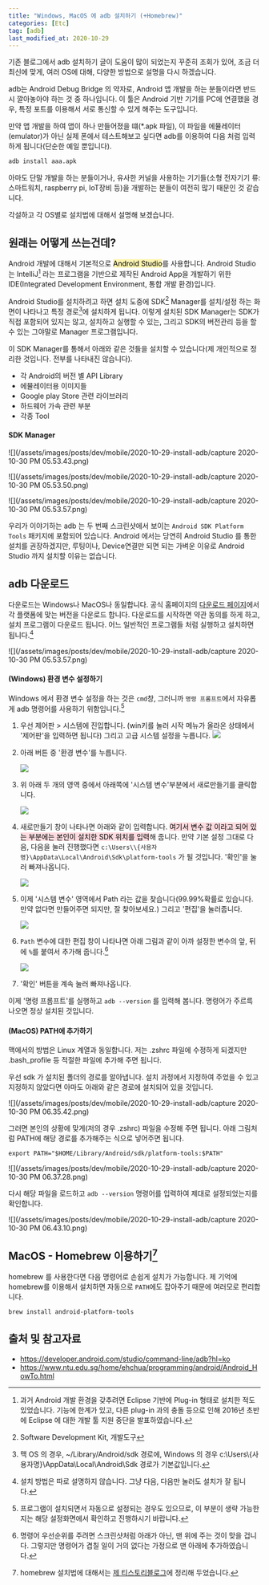 ```yaml
---
title: "Windows, MacOS 에 adb 설치하기 (+Homebrew)"
categories: [Etc]
tag: [adb]
last_modified_at: 2020-10-29
---
```

기존 블로그에서 adb 설치하기 글이 도움이 많이 되었는지 꾸준히 조회가 있어, 조금 더 최신에 맞게, 여러 OS에 대해, 다양한 방법으로 설명을 다시 하겠습니다. 

adb는 Android Debug Bridge 의 약자로, Android 앱 개발을 하는 분들이라면 반드시 깔아놓아야 하는 것 중 하나입니다. 이 툴은 Android 기반 기기를 PC에 연결했을 경우, 특정 포트를 이용해서 서로 통신할 수 있게 해주는 도구입니다. 

만약 앱 개발을 하여 앱이 하나 만들어졌을 떄(*.apk 파일), 이 파일을 에뮬레이터(emulator)가 아닌 실제 폰에서 테스트해보고 싶다면 adb를 이용하여 다음 처럼 입력하게 됩니다(단순한 예일 뿐입니다).

```sh
adb install aaa.apk
```

아마도 단말 개발을 하는 분들이거나, 유사한 커널을 사용하는 기기들(소형 전자기기 류: 스마트워치, raspberry pi, IoT장비 등)을 개발하는 분들이 여전히 많기 때문인 것 같습니다. 

각설하고 각 OS별로 설치법에 대해서 설명해 보겠습니다. 



## 원래는 어떻게 쓰는건데?

Android 개발에 대해서 기본적으로 <mark style='background-color: #fff5b1'>Android Studio</mark>를 사용합니다. Android Studio는 IntelliJ[^1] 라는 프로그램을 기반으로 제작된 Android App을 개발하기 위한 IDE(Integrated Development Environment, 통합 개발 환경)입니다.

Android Studio를 설치하려고 하면 설치 도중에 SDK[^2] Manager를 설치/설정 하는 화면이 나타나고 특정 경로[^3]에 설치하게 됩니다. 이렇게 설치된 SDK Manager는 SDK가 직접 포함되어 있지는 않고, 설치하고 실행할 수 있는, 그리고 SDK의 버전관리 등을 할 수 있는 그야말로 Manager 프로그램입니다. 

이 SDK Manager를 통해서 아래와 같은 것들을 설치할 수 있습니다(제 개인적으로 정리한 것입니다. 전부를 나타내진 않습니다).

- 각 Android의 버전 별 API Library
- 에뮬레이터용 이미지들
- Google play Store 관련 라이브러리
- 하드웨어 가속 관련 부분
- 각종 Tool

#### SDK Manager

![](/assets/images/posts/dev/mobile/2020-10-29-install-adb/capture 2020-10-30 PM 05.53.43.png)

![](/assets/images/posts/dev/mobile/2020-10-29-install-adb/capture 2020-10-30 PM 05.53.50.png)

![](/assets/images/posts/dev/mobile/2020-10-29-install-adb/capture 2020-10-30 PM 05.53.57.png)

우리가 이야기하는 adb 는 두 번째 스크린샷에서 보이는 `Android SDK Platform Tools` 패키지에 포함되어 있습니다. Android 에서는 당연히 Android Studio 를 통한 설치를 권장하겠지만, 루팅이나, Device연결만 되면 되는 가벼운 이유로 Android Studio 까지 설치할 이유는 없습니다. 



## adb 다운로드

다운로드는 Windows나 MacOS나 동일합니다. 공식 홈페이지의 [다운로드 페이지](https://developer.android.com/studio/releases/platform-tools?hl=ko)에서 각 플랫폼에 맞는 버전을 다운로드 합니다. 다운로드를 시작하면 약관 동의를 하게 하고, 설치 프로그램이 다운로드 됩니다. 어느 일반적인 프로그램들 처럼 실행하고 설치하면 됩니다.[^4]

![](/assets/images/posts/dev/mobile/2020-10-29-install-adb/capture 2020-10-30 PM 05.53.57.png)



#### (Windows) 환경 변수 설정하기

Windows 에서 환경 변수 설정을 하는 것은 `cmd`창, 그러니까 `명령 프롬프트`에서 자유롭게 adb 명령어를 사용하기 위함입니다.[^5]

1. 우선 제어판 > 시스템에 진입합니다. (win키를 눌러 시작 메뉴가 올라온 상태에서 '제어판'을 입력하면 됩니다) 그리고 고급 시스템 설정을 누릅니다. 
    ![](/assets/images/posts/dev/mobile/2020-10-29-install-adb/win1.png)

2. 아래 버튼 중 '환경 변수'를 누릅니다. 

    ![](/assets/images/posts/dev/mobile/2020-10-29-install-adb/win2.png)

3. 위 아래 두 개의 영역 중에서 아래쪽에 '시스템 변수'부분에서 새로만들기를 클릭합니다. 

    ![](/assets/images/posts/dev/mobile/2020-10-29-install-adb/win3.png)

4. 새로만들기 창이 나타나면 아래와 같이 입력합니다. <mark style='background-color: #ffdce0'>여기서 변수 값 이라고 되어 있는 부분에는 본인이 설치한 SDK 위치를 입력</mark>해 줍니다. 만약 기본 설정 그대로 다음, 다음을 눌러 진행했다면 `c:\Users\\{사용자명}\AppData\Local\Android\Sdk\platform-tools` 가 될 것입니다. '확인'을 눌러 빠져나옵니다. 

    ![](/assets/images/posts/dev/mobile/2020-10-29-install-adb/win4.png)

5. 이제 '시스템 변수' 영역에서 Path 라는 값을 찾습니다(99.99%확률로 있습니다. 만약 없다면 만들어주면 되지만, 잘 찾아보세요.) 그리고 '편집'을 눌러줍니다.

    ![](/assets/images/posts/dev/mobile/2020-10-29-install-adb/win5.png)

6. `Path` 변수에 대한 편집 창이 나타나면 아래 그림과 같이 아까 설정한 변수의 앞, 뒤에 `%`를 붙여서 추가해 줍니다.[^6]

    ![](/assets/images/posts/dev/mobile/2020-10-29-install-adb/win6.png)

7. '확인' 버튼을 계속 눌러 빠져나옵니다. 

이제 '명령 프롬프트'를 실행하고 `adb --version` 를 입력해 봅니다. 명령어가 주르륵 나오면 정상 설치된 것입니다. 



#### (MacOS) PATH에 추가하기

맥에서의 방법은 Linux 계열과 동일합니다. 저는 .zshrc 파일에 수정하게 되겠지만 .bash_profile 등 적절한 파일에 추가해 주면 됩니다. 

우선 sdk 가 설치된 폴더의 경로를 알아냅니다. 설치 과정에서 지정하여 주었을 수 있고 지정하지 않았다면 아마도 아래와 같은 경로에 설치되어 있을 것입니다. 

![](/assets/images/posts/dev/mobile/2020-10-29-install-adb/capture 2020-10-30 PM 06.35.42.png)

그러면 본인의 상황에 맞게(저의 경우 .zshrc) 파일을 수정해 주면 됩니다. 아래 그림처럼 PATH에 해당 경로를 추가해주는 식으로 넣어주면 됩니다. 

```
export PATH="$HOME/Library/Android/sdk/platform-tools:$PATH"
```

![](/assets/images/posts/dev/mobile/2020-10-29-install-adb/capture 2020-10-30 PM 06.37.28.png)

다시 해당 파일을 로드하고 `adb --version` 명령어를 입력하여 제대로 설정되었는지를 확인합니다. 

![](/assets/images/posts/dev/mobile/2020-10-29-install-adb/capture 2020-10-30 PM 06.43.10.png)



## MacOS - Homebrew 이용하기[^7]

homebrew 를 사용한다면 다음 명령어로 손쉽게 설치가 가능합니다. 제 기억에 homebrew를 이용해서 설치하면 자동으로 `PATH`에도 잡아주기 때문에 여러모로 편리합니다. 

```sh
brew install android-platform-tools
```



## 출처 및 참고자료

- <https://developer.android.com/studio/command-line/adb?hl=ko>
- <https://www.ntu.edu.sg/home/ehchua/programming/android/Android_HowTo.html>

[^1]: 과거 Android 개발 환경을 갖추려면 Eclipse 기반에 Plug-in 형태로 설치한 적도 있었습니다. 기능에 한계가 있고, 다른 plug-in 과의 충돌 등으로 인해 2016년 초반에 Eclipse 에 대한 개발 툴 지원 중단을 발표하였습니다. 

[^2]: Software Development Kit, 개발도구

[^3]: 맥 OS 의 경우, ~/Library/Android/sdk 경로에, Windows 의 경우 c:\Users\\{사용자명}\AppData\Local\Android\Sdk 경로가 기본값입니다.

[^4]: 설치 방법은 따로 설명하지 않습니다. 그냥 다음, 다음만 눌러도 설치가 잘 됩니다.

[^5]: 프로그램이 설치되면서 자동으로 설정되는 경우도 있으므로, 이 부분이 생략 가능한지는 해당 설정화면에서 확인하고 진행하시기 바랍니다.

[^6]: 명령어 우선순위를 주려면 스크린샷처럼 아래가 아닌, 맨 위에 주는 것이 맞을 겁니다. 그렇지만 명령어가 겹칠 일이 거의 없다는 가정으로 맨 아래에 추가하였습니다.

[^7]: homebrew 설치법에 대해서는 [제 티스토리블로그](https://4urdev.tistory.com/112)에 정리해 두었습니다.